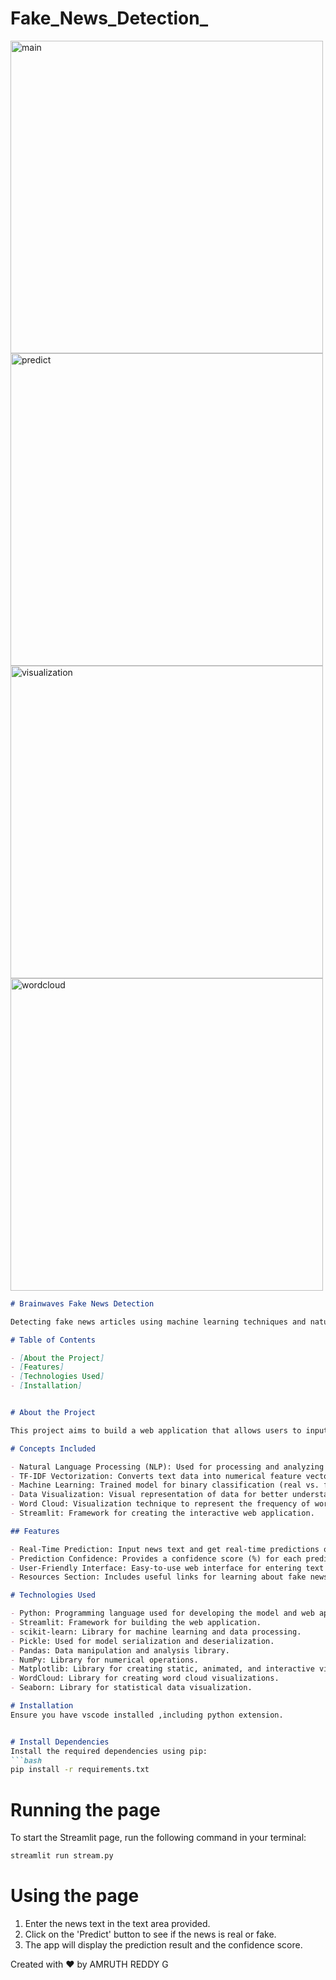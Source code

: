# Fake_News_Detection_
<img src="https://github.com/amruthreddygodula/FAKE_NEWS_DETECTION_/assets/136502231/4a61b832-4936-4918-adac-ba261438d915" alt="main" width="500"/>
<img src="https://github.com/amruthreddygodula/FAKE_NEWS_DETECTION_/assets/136502231/9024deb9-8853-4c4a-99ac-fc260e867f80" alt="predict" width="500"/>
<img src="https://github.com/amruthreddygodula/FAKE_NEWS_DETECTION_/assets/136502231/ad4b3897-bb25-4d7a-90b3-343cc8d9d591" alt="visualization" width="500"/>
<img src="https://github.com/amruthreddygodula/FAKE_NEWS_DETECTION_/assets/136502231/6b133c1c-a70e-4374-90da-d437f1fdea19" alt="wordcloud" width="500"/>


```markdown
# Brainwaves Fake News Detection

Detecting fake news articles using machine learning techniques and natural language processing (NLP). This project leverages TF-IDF vectorization and a machine learning classifier to predict whether a news article is real or fake.

# Table of Contents

- [About the Project]
- [Features]
- [Technologies Used]
- [Installation]


# About the Project

This project aims to build a web application that allows users to input news articles and determine if they are real or fake. It uses machine learning techniques and natural language processing (NLP) to analyze the text and make predictions.

# Concepts Included

- Natural Language Processing (NLP): Used for processing and analyzing textual data.
- TF-IDF Vectorization: Converts text data into numerical feature vectors.
- Machine Learning: Trained model for binary classification (real vs. fake news).
- Data Visualization: Visual representation of data for better understanding.
- Word Cloud: Visualization technique to represent the frequency of words in the news articles.
- Streamlit: Framework for creating the interactive web application.

## Features

- Real-Time Prediction: Input news text and get real-time predictions on its authenticity.
- Prediction Confidence: Provides a confidence score (%) for each prediction.
- User-Friendly Interface: Easy-to-use web interface for entering text and viewing results.
- Resources Section: Includes useful links for learning about fake news detection and critical thinking.

# Technologies Used

- Python: Programming language used for developing the model and web app.
- Streamlit: Framework for building the web application.
- scikit-learn: Library for machine learning and data processing.
- Pickle: Used for model serialization and deserialization.
- Pandas: Data manipulation and analysis library.
- NumPy: Library for numerical operations.
- Matplotlib: Library for creating static, animated, and interactive visualizations.
- WordCloud: Library for creating word cloud visualizations.
- Seaborn: Library for statistical data visualization.

# Installation
Ensure you have vscode installed ,including python extension.


# Install Dependencies
Install the required dependencies using pip:
```bash
pip install -r requirements.txt
```

# Running the page
To start the Streamlit page, run the following command in your terminal:
```bash
streamlit run stream.py
```

# Using the page
1. Enter the news text in the text area provided.
2. Click on the 'Predict' button to see if the news is real or fake.
3. The app will display the prediction result and the confidence score.

Created with ❤️ by AMRUTH REDDY G

